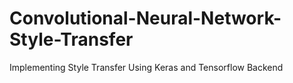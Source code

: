 # Convolutional-Neural-Network-Style-Transfer
Implementing Style Transfer Using Keras and Tensorflow Backend
